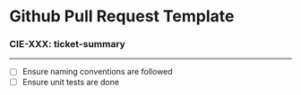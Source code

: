 # Github Pull Request Template 
### CIE-XXX: ticket-summary
---

- [ ] Ensure naming conventions are followed
- [ ] Ensure unit tests are done
